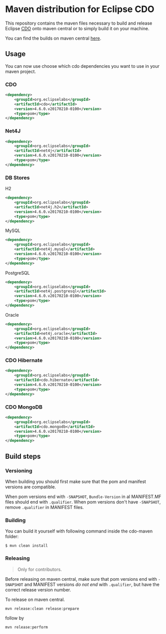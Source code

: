 # Maven distribution for Eclipse CDO

This repository contains the maven files necessary to build and release Eclipse [CDO](http://wiki.eclipse.org/CDO) onto maven central or
to simply build it on your machine.

You can find the builds on maven central [here](http://search.maven.org/#search|ga|1|g%3A%22org.eclipselabs%22%20AND%20%28a%3Acdo.*%20OR%20a%3Anet4j.*%29).

## Usage

You can now use choose which cdo dependencies you want to use in your maven project.

### CDO

```xml
<dependency>
	<groupId>org.eclipselabs</groupId>
	<artifactId>cdo</artifactId>
	<version>4.6.0.v20170210-0100</version>
	<type>pom</type>
</dependency>
```

### Net4J

```xml
<dependency>
	<groupId>org.eclipselabs</groupId>
	<artifactId>net4j</artifactId>
	<version>4.6.0.v20170210-0100</version>
	<type>pom</type>
</dependency>
```

### DB Stores

H2

```xml
<dependency>
	<groupId>org.eclipselabs</groupId>
	<artifactId>net4j.h2</artifactId>
	<version>4.6.0.v20170210-0100</version>
	<type>pom</type>
</dependency>
```

MySQL

```xml
<dependency>
	<groupId>org.eclipselabs</groupId>
	<artifactId>net4j.mysql</artifactId>
	<version>4.6.0.v20170210-0100</version>
	<type>pom</type>
</dependency>
```

PostgreSQL

```xml
<dependency>
	<groupId>org.eclipselabs</groupId>
	<artifactId>net4j.postgresql</artifactId>
	<version>4.6.0.v20170210-0100</version>
	<type>pom</type>
</dependency>
```

Oracle

```xml
<dependency>
	<groupId>org.eclipselabs</groupId>
	<artifactId>net4j.oracle</artifactId>
	<version>4.6.0.v20170210-0100</version>
	<type>pom</type>
</dependency>
```

### CDO Hibernate

```xml
<dependency>
	<groupId>org.eclipselabs</groupId>
	<artifactId>cdo.hibernate</artifactId>
	<version>4.6.0.v20170210-0100</version>
	<type>pom</type>
</dependency>
```

### CDO MongoDB

```xml
<dependency>
	<groupId>org.eclipselabs</groupId>
	<artifactId>cdo.mongodb</artifactId>
	<version>4.6.0.v20170210-0100</version>
	<type>pom</type>
</dependency>
```

## Build steps

### Versioning

When building you should first make sure that the pom and manifest versions are compatible.

When pom versions end with `-SNAPSHOT`, `Bundle-Version` in al MANIFEST.MF files should end with `.qualifier`.
When pom versions don't have `-SNAPSHOT`, remove `.qualifier` in MANIFEST files.

### Building

You can build it yourself with following command inside the cdo-maven folder:

```
$ mvn clean install
```

### Releasing

> Only for contributors.

Before releasing on maven central, make sure that pom versions end with `-SNAPSHOT` and
MANIFEST versions <i>do not end</i> with `.qualifier`, but have the correct release version number.

To release on maven central.

```
mvn release:clean release:prepare
```

follow by

```
mvn release:perform
```
